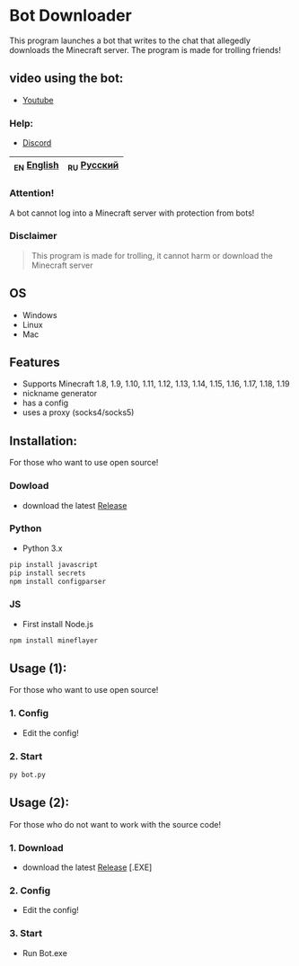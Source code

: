 # Bot Downloader
This program launches a bot that writes to the chat that allegedly downloads the Minecraft server. The program is made for trolling friends!

## video using the bot:
* [Youtube](https://www.youtube.com/)

### Help:
- [Discord](https://discord.gg/bjgpVAxgyE)

| <sub>EN</sub> [English](README.md) | <sub>RU</sub> [Русский](README_RU.md) |
|-------------------------|----------------------------|

### Attention!
A bot cannot log into a Minecraft server with protection from bots!

### Disclaimer

> This program is made for trolling, it cannot harm or download the Minecraft server

## OS

 * Windows
 * Linux
 * Mac

## Features

 * Supports Minecraft 1.8, 1.9, 1.10, 1.11, 1.12, 1.13, 1.14, 1.15, 1.16, 1.17, 1.18, 1.19
* nickname generator
* has a config
* uses a proxy (socks4/socks5)

## Installation:
For those who want to use open source!

### Dowload
* download the latest [Release](https://github.com/YTFort/BotDownloader/releases)

### Python

 * Python 3.x

```bash
pip install javascript
pip install secrets
npm install configparser
```

### JS

 * First install Node.js

```bash
npm install mineflayer
```

## Usage (1):
For those who want to use open source!

### 1. Config
* Edit the config!

### 2. Start
```bash
py bot.py
```

## Usage (2):
For those who do not want to work with the source code!

### 1. Download
* download the latest [Release](https://github.com/YTFort/BotDownloader/releases) [.EXE]

### 2. Config
* Edit the config!

### 3. Start
* Run Bot.exe
